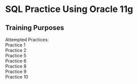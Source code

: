 # SQL Practice Using Oracle 11g
## Training Purposes    

Attempted Practices:  
Practice 1  
Practice 2  
Practice 5  
Practice 6  
Practice 8  
Practice 9  
Practice 10  